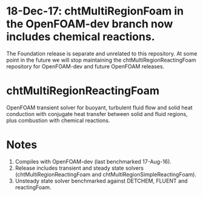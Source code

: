 # 18-Dec-17: chtMultiRegionFoam in the OpenFOAM-dev branch now includes chemical reactions.
The Foundation release is separate and unrelated to this repository. At some point in the future we will stop maintaining the chtMultiRegionReactingFoam repository for OpenFOAM-dev and future OpenFOAM releases.

# chtMultiRegionReactingFoam
OpenFOAM transient solver for buoyant, turbulent fluid flow and solid heat conduction with conjugate heat transfer between solid and fluid regions, plus combustion with chemical reactions.

# Notes
1. Compiles with OpenFOAM-dev (last benchmarked 17-Aug-16).
2. Release includes transient and steady state solvers (chtMultiRegionReactingFoam and chtMultiRegionSimpleReactingFoam).
3. Unsteady state solver benchmarked against DETCHEM, FLUENT and reactingFoam.

